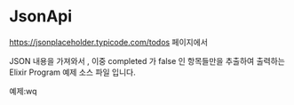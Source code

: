 # JsonApi

https://jsonplaceholder.typicode.com/todos 페이지에서 

JSON 내용을 가져와서  , 이중 completed 가 false 인 항목들만을 추출하여 
출력하는 Elixir Program 예제 소스 파일 입니다.

예제:wq

